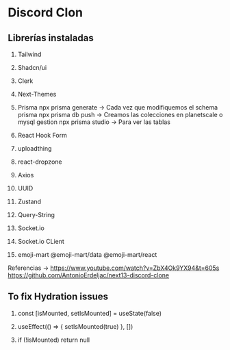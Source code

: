 # Discord Clon

## Librerías instaladas

1. Tailwind
2. Shadcn/ui
3. Clerk
4. Next-Themes
5. Prisma
   npx prisma generate -> Cada vez que modifiquemos el schema prisma
   npx prisma db push -> Creamos las colecciones en planetscale o mysql gestion
   npx prisma studio -> Para ver las tablas

6. React Hook Form
7. uploadthing
8. react-dropzone

9. Axios
10. UUID

11. Zustand
12. Query-String

13. Socket.io
14. Socket.io CLient

15. emoji-mart @emoji-mart/data @emoji-mart/react

Referencias -> https://www.youtube.com/watch?v=ZbX4Ok9YX94&t=605s
https://github.com/AntonioErdeljac/next13-discord-clone

## To fix Hydration issues

1. const [isMounted, setIsMounted] = useState(false)

2. useEffect(() => {
        setIsMounted(true)
    }, [])
    
3. if (!isMounted) return null
